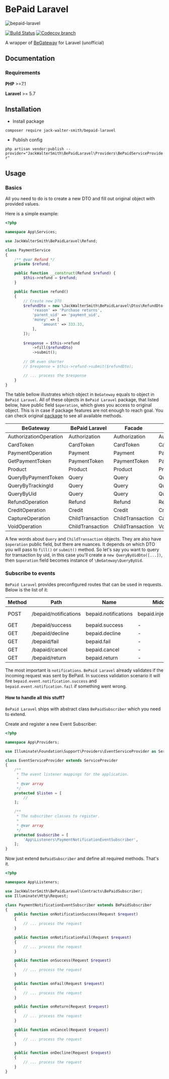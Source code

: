 # BePaid Laravel
![bepaid-laravel](https://user-images.githubusercontent.com/16275872/88276989-a28f4a00-cce8-11ea-91d1-d6a44fb9b687.png)

[![Build Status](https://travis-ci.com/Jack-Walter-Smith/bepaid-laravel.svg?branch=master)](https://travis-ci.com/Jack-Walter-Smith/bepaid-laravel)
[![Codecov branch](https://img.shields.io/codecov/c/github/Jack-Walter-Smith/bepaid-laravel/master.svg?style=flat-square)](https://codecov.io/github/Jack-Walter-Smith/bepaid-laravel)

A wrapper of [BeGateway](https://github.com/begateway/begateway-api-php) for Laravel (unofficial)

## Documentation

### Requirements

**PHP** >=7.1

**Laravel** >= 5.7

## Installation
- Install package

`composer require jack-walter-smith/bepaid-laravel`

- Publish config

`php artisan vendor:publish --provider="JackWalterSmith\BePaidLaravel\Providers\BePaidServiceProvider"`

## Usage

### Basics

All you need to do is to create a new DTO and fill out original object with provided values.

Here is a simple example:

```php
<?php

namespace App\Services;

use JackWalterSmith\BePaidLaravel\Refund;

class PaymentService 
{
    /** @var Refund */
    private $refund;

    public function __construct(Refund $refund) {
        $this->refund = $refund;
    }

    public function refund()
    {
        // Create new DTO
        $refundDto = new \JackWalterSmith\BePaidLaravel\Dtos\RefundDto([
            'reason' => 'Purchase returns',
            'parent_uid' => 'payment_uid',
            'money' => [
                'amount' => 333.33,
            ],
        ]);
        
        $response = $this->refund
            ->fill($refundDto)
            ->submit();
        
        // OR even shorter
        // $response = $this->refund->submit($refundDto);

        // ... process the $response
    }
}
```

The table bellow illustrates which object in `BeGateway` equals to object in `BePaid Laravel`.
All of these objects in `BePaid Laravel` package, that listed below, have public field `$operation`,
which gives you access to original object.
This is in case if package features are not enough to reach goal.
You can check original [package](https://github.com/begateway/begateway-api-php) to see all available methods.

| **BeGateway**          | **BePaid Laravel** | **Facade**       | **DTO**                |
|------------------------|--------------------|------------------|------------------------|
| AuthorizationOperation | Authorization      | Authorization    | AuthorizationDto       |
| CardToken              | CardToken          | CardToken        | CardTokenDto           |
| PaymentOperation       | Payment            | Payment          | PaymentDto             |
| GetPaymentToken        | PaymentToken       | PaymentToken     | PaymentTokenDto        |
| Product                | Product            | Product          | ProductDto             |
| QueryByPaymentToken    | Query              | Query            | QueryByPaymentTokenDto |
| QueryByTrackingId      | Query              | Query            | QueryByTrackingIdDto   |
| QueryByUid             | Query              | Query            | QueryByUidDto          |
| RefundOperation        | Refund             | Refund           | RefundDto              |
| CreditOperation        | Credit             | Credit           | CreditDto              |
| CaptureOperation       | ChildTransaction   | ChildTransaction | CaptureDto             |
| VoidOperation          | ChildTransaction   | ChildTransaction | VoidDto                |

A few words about `Query` and `ChildTransaction` objects. They are also have `$operation` public field,
but there are nuances. It depends on which DTO you will pass to `fill()` or `submit()` method. So let's say
you want to query for transaction by uid, in this case you'll create a `new QueryByUidDto([...])`, then `$operation`
field becomes instance of `\BeGateway\QueryByUid`.

### Subscribe to events

`BePaid Laravel` provides preconfigured routes that can be used in requests. Below is the list of it:

| **Method** | **Path**              | **Name**              | **Middleware**              | **Event**                                                                 |
|------------|-----------------------|-----------------------|-----------------------------|---------------------------------------------------------------------------|
| POST       | /bepaid/notifications | bepaid\.notifications | bepaid\.inject\_basic\_auth | bepaid\.event\.notification\.success \| bepaid\.event\.notification\.fail |
| GET        | /bepaid/success       | bepaid\.success       | \-                          | bepaid\.event\.success                                                    |
| GET        | /bepaid/decline       | bepaid\.decline       | \-                          | bepaid\.event\.fail                                                       |
| GET        | /bepaid/fail          | bepaid\.fail          | \-                          | bepaid\.event\.return                                                     |
| GET        | /bapaid/cancel        | bepaid\.cancel        | \-                          | bepaid\.event\.cancel                                                     |
| GET        | /bepaid/return        | bepaid\.return        | \-                          | bepaid\.event\.decline                                                    |


The most important is `notifications`. `BePaid Laravel` already validates if the incoming request was sent by BePaid.
In success validation scenario it will fire `bepaid.event.notification.success` and `bepaid.event.notification.fail` if something
went wrong.

#### How to handle all this stuff?
`BePaid Laravel` ships with abstract class `BePaidSubscriber` which you need to extend.

Create and register a new Event Subscriber:
```php
<?php

namespace App\Providers;

use Illuminate\Foundation\Support\Providers\EventServiceProvider as ServiceProvider;

class EventServiceProvider extends ServiceProvider
{
    /**
     * The event listener mappings for the application.
     *
     * @var array
     */
    protected $listen = [
        //
    ];

    /**
     * The subscriber classes to register.
     *
     * @var array
     */
    protected $subscribe = [
        'App\Listeners\PaymentNotificationEventSubscriber',
    ];
}
```

Now just extend `BePaidSubscriber` and define all required methods. That's it.
```php
<?php

namespace App\Listeners;

use JackWalterSmith\BePaidLaravel\Contracts\BePaidSubscriber;
use Illuminate\Http\Request;

class PaymentNotificationEventSubscriber extends BePaidSubscriber
{
    public function onNotificationSuccess(Request $request)
    {
        // ... process the request
    }

    public function onNotificationFail(Request $request)
    {
        // ... process the request
    }

    public function onSuccess(Request $request)
    {
        // ... process the request
    }

    public function onFail(Request $request)
    {
        // ... process the request
    }

    public function onReturn(Request $request)
    {
        // ... process the request
    }

    public function onCancel(Request $request)
    {
        // ... process the request
    }

    public function onDecline(Request $request)
    {
        // ... process the request
    }
}
```